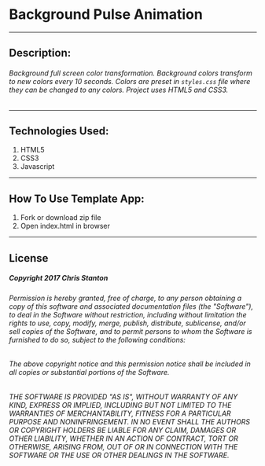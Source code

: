 
# Background Pulse Animation

---

## Description:
###### Background full screen color transformation. Background colors transform to new colors every 10 seconds.  Colors are preset in ``styles.css`` file where they can be changed to any colors. Project uses HTML5 and CSS3.

---

## Technologies Used:
  1. HTML5
  2. CSS3
  3. Javascript

---

## How To Use Template App:
  1. Fork or download zip file
  2. Open index.html in browser

---

## License
##### Copyright 2017 Chris Stanton

###### Permission is hereby granted, free of charge, to any person obtaining a copy of this software and associated documentation files (the "Software"), to deal in the Software without restriction, including without limitation the rights to use, copy, modify, merge, publish, distribute, sublicense, and/or sell copies of the Software, and to permit persons to whom the Software is furnished to do so, subject to the following conditions:

###### The above copyright notice and this permission notice shall be included in all copies or substantial portions of the Software.

###### THE SOFTWARE IS PROVIDED "AS IS", WITHOUT WARRANTY OF ANY KIND, EXPRESS OR IMPLIED, INCLUDING BUT NOT LIMITED TO THE WARRANTIES OF MERCHANTABILITY, FITNESS FOR A PARTICULAR PURPOSE AND NONINFRINGEMENT. IN NO EVENT SHALL THE AUTHORS OR COPYRIGHT HOLDERS BE LIABLE FOR ANY CLAIM, DAMAGES OR OTHER LIABILITY, WHETHER IN AN ACTION OF CONTRACT, TORT OR OTHERWISE, ARISING FROM, OUT OF OR IN CONNECTION WITH THE SOFTWARE OR THE USE OR OTHER DEALINGS IN THE SOFTWARE.
